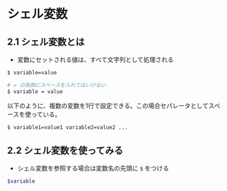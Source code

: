 # シェル変数

## 2.1 シェル変数とは

- 変数にセットされる値は、すべて文字列として処理される

```sh
$ variable=value

# = の両側にスペースを入れてはいけない
$ variable = value
```

以下のように、複数の変数を1行で設定できる。この場合セパレータとしてスペースを使っている。

```sh
$ variable1=value1 variable2=value2 ...
```

## 2.2 シェル変数を使ってみる

- シェル変数を参照する場合は変数名の先頭に `$` をつける

```sh
$variable
```
